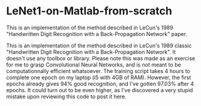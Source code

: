 # LeNet1-on-Matlab-from-scratch
This is an implementation of the method described in LeCun's 1989 "Handwritten Digit Recognition with a Back-Propagation Network" paper.

This is an implementation of the method described in LeCun's 1989 classic "Handwritten Digit Recognition with a Back-Propagation Network". 
It doesn't use any toolbox or library. 
Please note this was made as an exercise for me to grasp Convolutional Neural Networks, and is not meant to be computationnally efficient whatsoever. 
The training script takes 4 hours to complete one epoch on my laptop (i5 with 4GB of RAM). 
However, the first epochs already gives 94% good recognition, and I've gotten 97.03% after 4 epochs. 
It could turn out to be even higher, as I've discovered a very stupid mistake upon reviewing this code to post it here.
